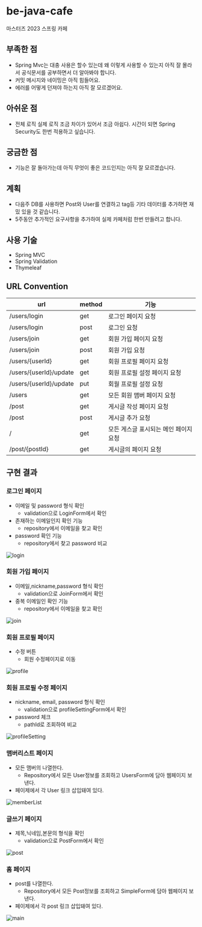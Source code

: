 # be-java-cafe
마스터즈 2023 스프링 카페 

## 부족한 점
- Spring Mvc는 대충 사용은 할수 있는데 왜 이렇게 사용할 수 있는지 아직 잘 몰라서 공식문서를 공부하면서 더 알아봐야 합니다.
- 커밋 메시지와 네이밍은 아직 힘들어요.
- 에러를 어떻게 던져야 하는지 아직 잘 모르겠어요.

## 아쉬운 점
- 전체 로직 실제 로직 조금 차이가 있어서 조금 아쉽다. 시간이 되면 Spring Security도 한번 적용하고 싶습니다.

## 궁금한 점
- 기능은 잘 돌아가는데 아직 무엇이 좋은 코드인지는 아직 잘 모르겠습니다.

## 계획
- 다음주 DB를 사용하면 Post와 User를 연결하고 tag등 기타 데이터를 추가하면 재밌 있을 것 같습니다.
- 5주동안 추가적인 요구사항을 추가하여 실제 카페처럼 한번 만들려고 합니다.

## 사용 기술
- Spring MVC
- Spring Validation
- Thymeleaf

## URL Convention

| url                    | method | 기능                    |
|------------------------|--------|-----------------------|
| /users/login           | get    | 로그인 페이지 요청            |
| /users/login           | post   | 로그인 요청                |
| /users/join            | get    | 회원 가입 페이지 요청          |
| /users/join            | post   | 회원 가입 요청              |
| /users/{userId}        | get    | 회원 프로필 페이지 요청         |
| /users/{userId}/update | get    | 회원 프로필 설정 페이지 요청      |
| /users/{userId}/update | put    | 회월 프로필 설정 요청          |
| /users                 | get    | 모든 회원 맴버 페이지 요청       |
| /post                  | get    | 게시글 작성 페이지 요청         |
| /post                  | post   | 게시글 추가 요청             |
| /                      | get    | 모든 게스글 표시되는 메인 페이지 요청 |                    
| /post/{postId}         | get    | 게시글의 페이지 요청           |

## 구현 결과
### 로그인 페이지
- 이메일 및 password 형식 확인
    - validation으로 LoginForm에서 확인
- 존재하는 이메일인지 확인 기능
    - repository에서 이메일을 찾고 확인
- password 확인 기능
    - repository에서 찾고 password 비교

![login](https://user-images.githubusercontent.com/99056666/228836810-1df5964b-bb79-4675-b7b0-2e7953123748.gif)

### 회원 가입 페이지
- 이메일,nickname,password 형식 확인
    - validation으로 JoinForm에서 확인
- 중복 이메일인 확인 기능
    - repository에서 이메일을 찾고 확인 
  
![join](https://user-images.githubusercontent.com/99056666/228843592-91a6ebab-da67-458a-8da7-fc97428e26ec.gif)

### 회원 프로필 페이지
- 수정 버튼
    - 회원 수정페이지로 이동 
  
![profile](https://user-images.githubusercontent.com/99056666/228843600-94a0939c-3a06-47ad-b1bc-6ee947a91611.gif)

### 회원 프로필 수정 페이지
- nickname, email, password 형식 확인
    - validation으로 profileSettingForm에서 확인
- password 체크
    - pathId로 조회하여 비교
  
![profileSetting](https://user-images.githubusercontent.com/99056666/228843602-73613089-9669-49cc-9723-c12ddf569bc9.gif)

### 맴버리스트 페이지
- 모든 맴버의 나열한다.
   - Repository에서 모든 User정보를 조회하고 UsersForm에 담아 웹페이지 보낸다.
- 페이제에서 각 User 링크 삽입돼여 있다.

![memberList](https://user-images.githubusercontent.com/99056666/228843598-8d6ee89a-3010-4890-98e4-d3e02a787838.gif)


### 글쓰기 페이지
- 제목,닉네임,본문의 형식을 확인
    - validation으로 PostForm에서 확인

![post](https://user-images.githubusercontent.com/99056666/228844562-f03c4728-fdc1-4245-b2cc-c5e98dbf0f7a.gif)


### 홈 페이지
- post를 나열한다.
  - Repository에서 모든 Post정보를 조회하고 SimpleForm에 담아 웹페이지 보낸다.
- 페이제에서 각 post 링크 삽입돼여 있다.

![main](https://user-images.githubusercontent.com/99056666/228843595-3867aeaa-3dba-4d2e-8e5c-f045a7381ab2.gif)

